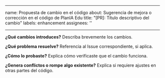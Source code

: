 
---
name: Propuesta de cambio en el código
about: Sugerencia de mejora o corrección en el código de PlanIA Edu
title: "[PR]: Título descriptivo del cambio"
labels: enhancement
assignees: ''

---

**¿Qué cambios introduces?**
Describa brevemente los cambios.

**¿Qué problema resuelve?**
Referencia al Issue correspondiente, si aplica.

**¿Cómo lo probaste?**
Explica cómo verificaste que el cambio funciona.

**¿Genera conflictos o rompe algo existente?**
Explica si requiere ajustes en otras partes del código.
